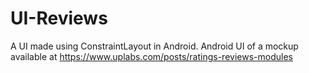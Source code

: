 # UI-Reviews
A UI made using ConstraintLayout in Android.
Android UI of a mockup available at https://www.uplabs.com/posts/ratings-reviews-modules
